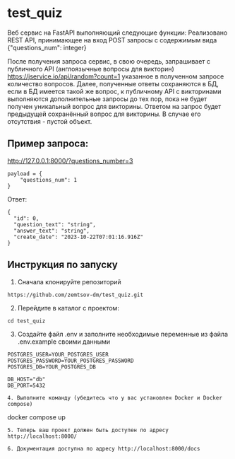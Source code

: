 # test_quiz

Веб сервис на FastAPI выполняющий следующие функции:
Реализовано REST API, принимающее на вход POST запросы с содержимым вида {"questions_num": integer}

После получения запроса сервис, в свою очередь, запрашивает с публичного API (англоязычные вопросы для викторин) https://jservice.io/api/random?count=1 указанное в полученном запросе количество вопросов.
Далее, полученные ответы сохраняются в БД, если в БД имеется такой же вопрос, к публичному API с викторинами выполняются дополнительные запросы до тех пор, пока не будет получен уникальный вопрос для викторины.
Ответом на запрос будет предыдущей сохранённый вопрос для викторины. В случае его отсутствия - пустой объект.

## Пример запроса:

http://127.0.0.1:8000/?questions_number=3

```
payload = {
    "questions_num": 1
}
```

Ответ:

```
{
  "id": 0,
  "question_text": "string",
  "answer_text": "string",
  "create_date": "2023-10-22T07:01:16.916Z"
}
```

## Инструкция по запуску

1. Сначала клонируйте репозиторий

```
https://github.com/zemtsov-dm/test_quiz.git
```

2. Перейдите в каталог с проектом:

```
cd test_quiz
```

3. Создайте файл .env и заполните необходимые переменные из файла .env.example своими данными

```
POSTGRES_USER=YOUR_POSTGRES_USER
POSTGRES_PASSWORD=YOUR_POSTGRES_PASSWORD
POSTGRES_DB=YOUR_POSTGRES_DB

DB_HOST="db"
DB_PORT=5432
```
```
4. Выполните команду (убедитесь что у вас установлен Docker и Docker compose)

```
docker compose up
```
5. Теперь ваш проект должен быть доступен по адресу http://localhost:8000/
   
6. Документация доступна по адресу http://localhost:8000/docs

